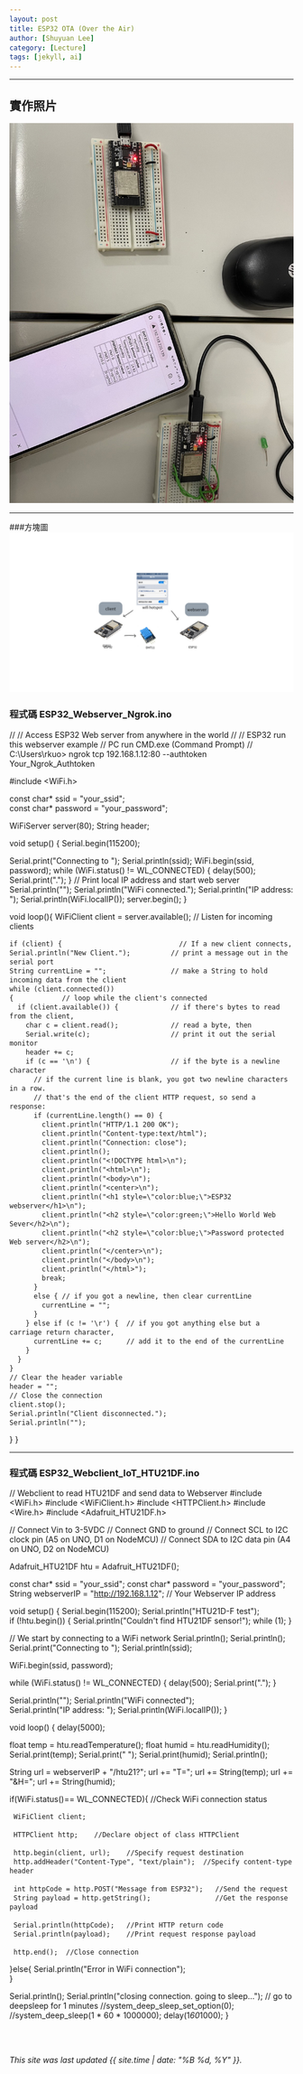 ```yaml
---
layout: post
title: ESP32 OTA (Over the Air)
author: [Shuyuan Lee]
category: [Lecture]
tags: [jekyll, ai]
---
```




---
## 實作照片
![](https://github.com/shuyuan9215/MCU-course-project/blob/main/images/S__46858246.jpg?raw=true)

---
###方塊圖
![](https://github.com/shuyuan9215/MCU-course-project/blob/main/images/iot.png?raw=true)


### 程式碼 ESP32_Webserver_Ngrok.ino
//
// Access ESP32 Web server from anywhere in the world
//
// ESP32 run this webserver example
// PC run CMD.exe (Command Prompt)
// C:\Users\rkuo> ngrok tcp 192.168.1.12:80 --authtoken Your_Ngrok_Authtoken

#include <WiFi.h>

const char* ssid = "your_ssid";  
const char* password = "your_password";

WiFiServer server(80);
String header;


void setup() {
  Serial.begin(115200);
  
  Serial.print("Connecting to ");
  Serial.println(ssid);
  WiFi.begin(ssid, password);
  while (WiFi.status() != WL_CONNECTED) {
    delay(500);
    Serial.print(".");
  }
  // Print local IP address and start web server
  Serial.println("");
  Serial.println("WiFi connected.");
  Serial.println("IP address: ");
  Serial.println(WiFi.localIP());
  server.begin();
}

void loop(){
  WiFiClient client = server.available();   // Listen for incoming clients
  
    if (client) {                             // If a new client connects,
    Serial.println("New Client.");          // print a message out in the serial port
    String currentLine = "";                // make a String to hold incoming data from the client
    while (client.connected()) 
    {            // loop while the client's connected
      if (client.available()) {             // if there's bytes to read from the client,
        char c = client.read();             // read a byte, then
        Serial.write(c);                    // print it out the serial monitor
        header += c;
        if (c == '\n') {                    // if the byte is a newline character
          // if the current line is blank, you got two newline characters in a row.
          // that's the end of the client HTTP request, so send a response:
          if (currentLine.length() == 0) {
            client.println("HTTP/1.1 200 OK");
            client.println("Content-type:text/html");
            client.println("Connection: close");
            client.println();
            client.println("<!DOCTYPE html>\n");
            client.println("<html>\n");
            client.println("<body>\n");
            client.println("<center>\n");
            client.println("<h1 style=\"color:blue;\">ESP32 webserver</h1>\n");
            client.println("<h2 style=\"color:green;\">Hello World Web Sever</h2>\n");
            client.println("<h2 style=\"color:blue;\">Password protected Web server</h2>\n");
            client.println("</center>\n");
            client.println("</body>\n");
            client.println("</html>");
            break;                       
          } 
          else { // if you got a newline, then clear currentLine
            currentLine = "";
          }
        } else if (c != '\r') {  // if you got anything else but a carriage return character,
          currentLine += c;      // add it to the end of the currentLine
        }
      }
    }
    // Clear the header variable
    header = "";
    // Close the connection
    client.stop();
    Serial.println("Client disconnected.");
    Serial.println("");
  }
}

---
### 程式碼 ESP32_Webclient_IoT_HTU21DF.ino

// Webclient to read HTU21DF and send data to Webserver
#include <WiFi.h>
#include <WiFiClient.h>
#include <HTTPClient.h>
#include <Wire.h>
#include <Adafruit_HTU21DF.h>

// Connect Vin to 3-5VDC
// Connect GND to ground
// Connect SCL to I2C clock pin (A5 on UNO, D1 on NodeMCU)
// Connect SDA to I2C data pin (A4 on UNO, D2 on NodeMCU)

Adafruit_HTU21DF htu = Adafruit_HTU21DF();

const char* ssid     = "your_ssid";
const char* password = "your_password";
String      webserverIP = "http://192.168.1.12"; // Your Webserver IP address

void setup() {
  Serial.begin(115200);
  Serial.println("HTU21D-F test");  
  if (!htu.begin()) {
    Serial.println("Couldn't find HTU21DF sensor!");
    while (1);
  }
  
  // We start by connecting to a WiFi network
  Serial.println();
  Serial.println();
  Serial.print("Connecting to ");
  Serial.println(ssid);
  
  WiFi.begin(ssid, password);
  
  while (WiFi.status() != WL_CONNECTED) {
    delay(500);
    Serial.print(".");
  }

  Serial.println("");
  Serial.println("WiFi connected");  
  Serial.println("IP address: ");
  Serial.println(WiFi.localIP());
}

void loop() {
  delay(5000);

  float temp  = htu.readTemperature();
  float humid = htu.readHumidity();
  Serial.print(temp);
  Serial.print(" ");
  Serial.print(humid);
  Serial.println();
  
  String url = webserverIP + "/htu21?";
  url += "T=";
  url += String(temp);
  url += "&H=";
  url += String(humid);
  
  if(WiFi.status()== WL_CONNECTED){   //Check WiFi connection status

     WiFiClient client;

     HTTPClient http;    //Declare object of class HTTPClient
 
     http.begin(client, url);    //Specify request destination
     http.addHeader("Content-Type", "text/plain");  //Specify content-type header
 
     int httpCode = http.POST("Message from ESP32");   //Send the request
     String payload = http.getString();                //Get the response payload
 
     Serial.println(httpCode);   //Print HTTP return code
     Serial.println(payload);    //Print request response payload

     http.end();  //Close connection
 
   }else{
      Serial.println("Error in WiFi connection");   
   }
  
  Serial.println();
  Serial.println("closing connection. going to sleep...");
  // go to deepsleep for 1 minutes
  //system_deep_sleep_set_option(0);
  //system_deep_sleep(1 * 60 * 1000000);
  delay(1*60*1000);
}

<br>
<br>

*This site was last updated {{ site.time | date: "%B %d, %Y" }}.*


